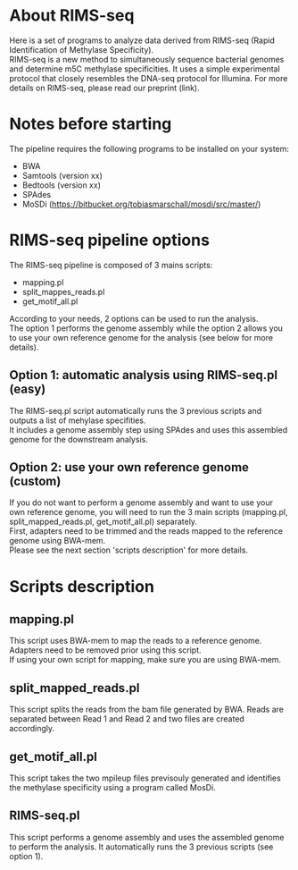 # About RIMS-seq
Here is a set of programs to analyze data derived from RIMS-seq (Rapid Identification of Methylase Specificity).\
RIMS-seq is a new method to simultaneously sequence bacterial genomes and determine m5C methylase specificities. It uses a simple experimental protocol that closely resembles the DNA-seq protocol for Illumina. For more details on RIMS-seq, please read our preprint (link).

# Notes before starting
The pipeline requires the following programs to be installed on your system:
- BWA
- Samtools (version xx)
- Bedtools (version xx)
- SPAdes
- MoSDi (https://bitbucket.org/tobiasmarschall/mosdi/src/master/)

# RIMS-seq pipeline options
The RIMS-seq pipeline is composed of 3 mains scripts:
- mapping.pl
- split_mappes_reads.pl
- get_motif_all.pl

According to your needs, 2 options can be used to run the analysis.\
The option 1 performs the genome assembly while the option 2 allows you to use your own reference genome for the analysis (see below for more details).

## Option 1: automatic analysis using RIMS-seq.pl (easy)
The RIMS-seq.pl script automatically runs the 3 previous scripts and outputs a list of mehylase specifities.\
It includes a genome assembly step using SPAdes and uses this assembled genome for the downstream analysis.

## Option 2: use your own reference genome (custom)
If you do not want to perform a genome assembly and want to use your own reference genome, you will need to run the 3 main scripts (mapping.pl, split_mapped_reads.pl, get_motif_all.pl) separately.\
First, adapters need to be trimmed and the reads mapped to the reference genome using BWA-mem.\
Please see the next section 'scripts description' for more details.

# Scripts description
## mapping.pl
This script uses BWA-mem to map the reads to a reference genome. Adapters need to be removed prior using this script.\
If using your own script for mapping, make sure you are using BWA-mem.

## split_mapped_reads.pl
This script splits the reads from the bam file generated by BWA. Reads are separated between Read 1 and Read 2 and two files are created accordingly.

## get_motif_all.pl
This script takes the two mpileup files previsouly generated and identifies the methylase specificity using a program called MosDi. 

## RIMS-seq.pl
This script performs a genome assembly and uses the assembled genome to perform the analysis. It automatically runs the 3 previous scripts (see option 1).
